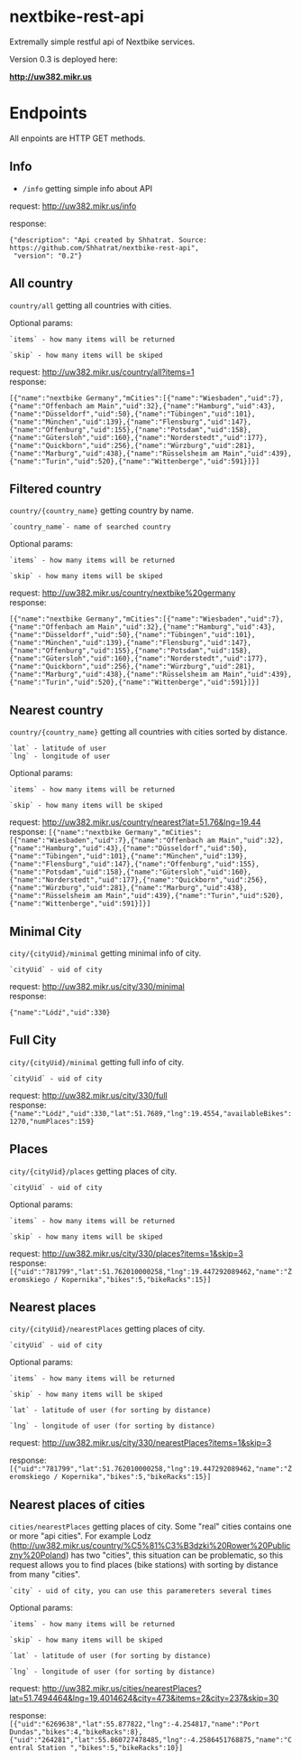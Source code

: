# nextbike-rest-api

Extremally simple restful api of Nextbike services.

Version 0.3 is deployed here:

**http://uw382.mikr.us**

# Endpoints
All enpoints are HTTP GET methods.

## Info

- `/info`  getting simple info about API

request: http://uw382.mikr.us/info

response:
``` 
{"description": "Api created by Shhatrat. Source: https://github.com/Shhatrat/nextbike-rest-api",
 "version": "0.2"}
```

## All country
`country/all` getting all countries with cities. 

Optional params:

    `items` - how many items will be returned

    `skip` - how many items will be skiped
    
request: http://uw382.mikr.us/country/all?items=1    
response:

```[{"name":"nextbike Germany","mCities":[{"name":"Wiesbaden","uid":7},{"name":"Offenbach am Main","uid":32},{"name":"Hamburg","uid":43},{"name":"Düsseldorf","uid":50},{"name":"Tübingen","uid":101},{"name":"München","uid":139},{"name":"Flensburg","uid":147},{"name":"Offenburg","uid":155},{"name":"Potsdam","uid":158},{"name":"Gütersloh","uid":160},{"name":"Norderstedt","uid":177},{"name":"Quickborn","uid":256},{"name":"Würzburg","uid":281},{"name":"Marburg","uid":438},{"name":"Rüsselsheim am Main","uid":439},{"name":"Turin","uid":520},{"name":"Wittenberge","uid":591}]}]```


## Filtered country
`country/{country_name}` getting country by name. 

    `country_name`- name of searched country

Optional params:

    `items` - how many items will be returned

    `skip` - how many items will be skiped
    
request: http://uw382.mikr.us/country/nextbike%20germany    
response:

```[{"name":"nextbike Germany","mCities":[{"name":"Wiesbaden","uid":7},{"name":"Offenbach am Main","uid":32},{"name":"Hamburg","uid":43},{"name":"Düsseldorf","uid":50},{"name":"Tübingen","uid":101},{"name":"München","uid":139},{"name":"Flensburg","uid":147},{"name":"Offenburg","uid":155},{"name":"Potsdam","uid":158},{"name":"Gütersloh","uid":160},{"name":"Norderstedt","uid":177},{"name":"Quickborn","uid":256},{"name":"Würzburg","uid":281},{"name":"Marburg","uid":438},{"name":"Rüsselsheim am Main","uid":439},{"name":"Turin","uid":520},{"name":"Wittenberge","uid":591}]}]```


## Nearest country
`country/{country_name}` getting all countries with cities sorted by distance. 

    `lat` - latitude of user
    `lng` - longitude of user

Optional params:

    `items` - how many items will be returned

    `skip` - how many items will be skiped
    
request: http://uw382.mikr.us/country/nearest?lat=51.76&lng=19.44    
response:
```[{"name":"nextbike Germany","mCities":[{"name":"Wiesbaden","uid":7},{"name":"Offenbach am Main","uid":32},{"name":"Hamburg","uid":43},{"name":"Düsseldorf","uid":50},{"name":"Tübingen","uid":101},{"name":"München","uid":139},{"name":"Flensburg","uid":147},{"name":"Offenburg","uid":155},{"name":"Potsdam","uid":158},{"name":"Gütersloh","uid":160},{"name":"Norderstedt","uid":177},{"name":"Quickborn","uid":256},{"name":"Würzburg","uid":281},{"name":"Marburg","uid":438},{"name":"Rüsselsheim am Main","uid":439},{"name":"Turin","uid":520},{"name":"Wittenberge","uid":591}]}]```


## Minimal City
`city/{cityUid}/minimal` getting minimal info of city. 

    `cityUid` - uid of city

    
request: http://uw382.mikr.us/city/330/minimal   
response:

```{"name":"Lódź","uid":330}```


## Full City
`city/{cityUid}/minimal` getting full info of city. 

    `cityUid` - uid of city

    
request: http://uw382.mikr.us/city/330/full   
response:
```{"name":"Lódź","uid":330,"lat":51.7689,"lng":19.4554,"availableBikes":1270,"numPlaces":159}```


## Places
`city/{cityUid}/places` getting places of city. 

    `cityUid` - uid of city

Optional params:

    `items` - how many items will be returned

    `skip` - how many items will be skiped

request: http://uw382.mikr.us/city/330/places?items=1&skip=3  
response:
```[{"uid":"781799","lat":51.762010000258,"lng":19.447292089462,"name":"Żeromskiego / Kopernika","bikes":5,"bikeRacks":15}]```


## Nearest places
`city/{cityUid}/nearestPlaces` getting places of city.

    `cityUid` - uid of city

Optional params:

    `items` - how many items will be returned

    `skip` - how many items will be skiped

    `lat` - latitude of user (for sorting by distance)

    `lng` - longitude of user (for sorting by distance)

request: http://uw382.mikr.us/city/330/nearestPlaces?items=1&skip=3

response:
```[{"uid":"781799","lat":51.762010000258,"lng":19.447292089462,"name":"Żeromskiego / Kopernika","bikes":5,"bikeRacks":15}]```


## Nearest places of cities
`cities/nearestPlaces` getting places of city. Some "real" cities contains one or more "api cities". For example Lodz (http://uw382.mikr.us/country/%C5%81%C3%B3dzki%20Rower%20Publiczny%20Poland) has two "cities", this situation can be problematic, so this request allows you to find places (bike stations) with sorting by distance from many "cities".

    `city` - uid of city, you can use this paramereters several times

Optional params:

    `items` - how many items will be returned

    `skip` - how many items will be skiped

    `lat` - latitude of user (for sorting by distance)

    `lng` - longitude of user (for sorting by distance)

request: http://uw382.mikr.us/cities/nearestPlaces?lat=51.7494464&lng=19.4014624&city=473&items=2&city=237&skip=30

response:
```[{"uid":"6269638","lat":55.877822,"lng":-4.254817,"name":"Port Dundas","bikes":4,"bikeRacks":8},{"uid":"264281","lat":55.860727478485,"lng":-4.2586451768875,"name":"Central Station ","bikes":5,"bikeRacks":10}]```


